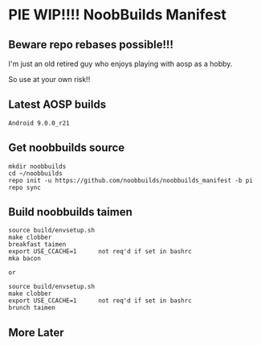 # PIE WIP!!!!  NoobBuilds Manifest
## Beware repo rebases possible!!!

I'm just an old retired guy who enjoys playing with aosp as a hobby.

So use at your own risk!!

## Latest AOSP builds

```
Android 9.0.0_r21
```

## Get noobbuilds source

```
mkdir noobbuilds
cd ~/noobbuilds
repo init -u https://github.com/noobbuilds/noobbuilds_manifest -b pi
repo sync
```
## Build noobbuilds taimen

```
source build/envsetup.sh
make clobber
breakfast taimen
export USE_CCACHE=1      not req'd if set in bashrc
mka bacon

or

source build/envsetup.sh
make clobber
export USE_CCACHE=1      not req'd if set in bashrc
brunch taimen
```



## More Later
